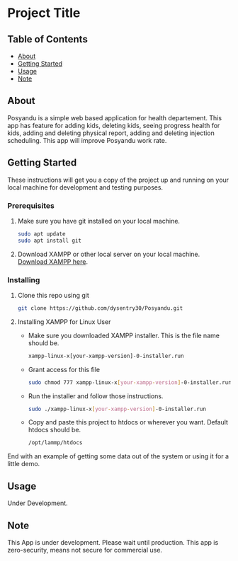 # Project Title

## Table of Contents

- [About](#about)
- [Getting Started](#getting_started)
- [Usage](#usage)
- [Note](#note)

## About <a name = "about"></a>

Posyandu is a simple web based application for health departement. This app has feature for adding kids, deleting kids, seeing progress health for kids, adding and deleting physical report, adding and deleting injection scheduling. This app will improve Posyandu work rate.

## Getting Started <a name = "getting_started"></a>

These instructions will get you a copy of the project up and running on your local machine for development and testing purposes.

### Prerequisites
1. Make sure you have git installed on your local machine.

    ```bash
    sudo apt update
    sudo apt install git
    ```

2. Download XAMPP or other local server on your local machine. [Download XAMPP here](https://www.apachefriends.org/download.html).

### Installing

1. Clone this repo using git

    ```bash
    git clone https://github.com/dysentry30/Posyandu.git
    ```
2. Installing XAMPP for Linux User
    - Make sure you downloaded XAMPP installer. This is the file name should be.
        ```bash
        xampp-linux-x[your-xampp-version]-0-installer.run
        ```
    - Grant access for this file
        ```bash
        sudo chmod 777 xampp-linux-x[your-xampp-version]-0-installer.run
        ```
    - Run the installer and follow those instructions.
        ```bash
        sudo ./xampp-linux-x[your-xampp-version]-0-installer.run
        ```
    - Copy and paste this project to htdocs or wherever you want. Default htdocs should be.
        ```bash
        /opt/lammp/htdocs
        ```


End with an example of getting some data out of the system or using it for a little demo.

## Usage <a name = "usage"></a>
Under Development.
## Note <a name = "note"></a>
This App is under development. Please wait until production. This app is zero-security, means not secure for commercial use.
<!-- ![alt text](https://lh3.googleusercontent.com/fife/AAWUweVTHLs0pPcCyaY1omXC4oq_ujHBn0DOvRZ57-0hMzWaXOXNBwQ2PLBZNRwNPbO8XChnPQ8aBAAHaFhaeDUFn8dRBGm0PqcumF5evxr8cKaMpSeIHomXpr-UBD9Egk292vVoRVettxJ1yvvH-gxNo8C99NBDcLvKe0-0rA-WF-tqjzjOME9TXrmAsmg1rkEjCZNf0JfZFov2MBH2hhqVWVCQc09yxfUngzi_s4S-2xUDnwZLZtJtJT1Tct8V55VpX-3lkYOXZgF_VryGDoATmfyiaCJkD0Y9CxIOQ6SidzE8xVD63VIWNwUg4sF-YaIHhR7pd3-9t9R7_QRXhmTn2zaaqKDYL3TyR56lIBPMgq3-HO-bwT2_QVuSb17C1gfQMRwPfF9Ifd5_0830_O5rnlTqrnFI60sn9zpbsG6KCgsxxtELh89PeA9689d5jdV8pH9D9kqHYMyJosJ_mVCyg5gOAM0uRMw5yV6rMnCf2D6T3PCHHwwSZhPZFKg6XeYFkIVjAu5o9-bHKE4VZLka-xW6cltTIke0gqi7mjxcbu-2PUoNDLbnOBjkaih98CnD6wJ7zTueWgO394i2xGAtAmSjvxwxmu23Blpo6I3aANhwU2vt6NL_H5fOIYCSvkraHL38YmU75xaLxJLj701LWv1jVmUX8ytBqNWjdZFsON1e1W3PGff2JVE8eP4YQ7FGnlB6F81ibXvKLv5M5a06A4RFRpMdC033Fg=w1608-h938-ft "Logo Title Text 1") -->
